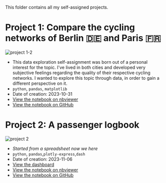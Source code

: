 This folder contains all my self-assigned projects.

# Project 1: Compare the cycling networks of Berlin 🇩🇪 and Paris 🇫🇷
![project 1-2](https://github.com/fredericdith/projects/assets/1576325/9a2e4c42-bd37-424a-bc1a-a80a1232bd05)
- This data exploration self-assignment was born out of a personal interest for the topic. I've lived in both cities and developed very subjective feelings regarding the quality of their respective cycling networks. I wanted to explore this topic through data, in order to gain a different perspective on it.
- `python`, `pandas`, `matplotlib`
- Date of creation: 2023-10-31
- [View the notebook on nbviewer](https://nbviewer.org/github/fredericdith/projects/blob/main/cycling_paris_berlin/cycling_paris_berlin.ipynb)
- [View the notebook on GitHub](https://github.com/fredericdith/projects/blob/main/cycling_paris_berlin/cycling_paris_berlin.ipynb)


# Project 2: A passenger logbook
![project 2](https://github.com/fredericdith/projects/assets/1576325/c38ec545-4125-4187-a4f2-1e3c0e8ce40c)
- _Started from a spreadsheet now we here_
- `python`, `pandas`,`plotly-express`,`dash`
- Date of creation: 2023-11-06
- [View the dashboard](https://passenger-logbook.s10a.dev/)
- [View the notebook on nbviewer](https://nbviewer.org/github/fredericdith/projects/blob/main/passenger_logbook/passenger_logbook.ipynb)
- [View the notebook on GitHub](https://github.com/fredericdith/projects/blob/main/passenger_logbook/passenger_logbook.ipynb)
